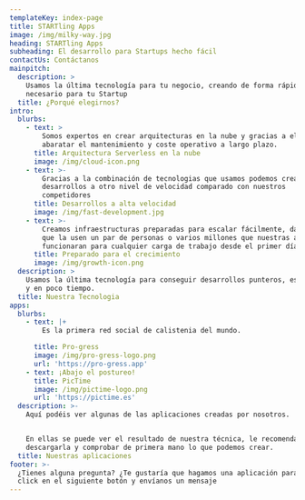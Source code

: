 ```yaml
---
templateKey: index-page
title: STARTling Apps
image: /img/milky-way.jpg
heading: STARTling Apps
subheading: El desarrollo para Startups hecho fácil
contactUs: Contáctanos
mainpitch:
  description: >
    Usamos la última tecnología para tu negocio, creando de forma rápida todo lo
    necesario para tu Startup
  title: ¿Porqué elegirnos?
intro:
  blurbs:
    - text: >
        Somos expertos en crear arquitecturas en la nube y gracias a ello
        abaratar el mantenimiento y coste operativo a largo plazo.
      title: Arquitectura Serverless en la nube
      image: /img/cloud-icon.png
    - text: >-
        Gracias a la combinación de tecnologias que usamos podemos crear
        desarrollos a otro nivel de velocidad comparado con nuestros
        competidores
      title: Desarrollos a alta velocidad
      image: /img/fast-development.jpg
    - text: >-
        Creamos infraestructuras preparadas para escalar fácilmente, da igual
        que la usen un par de personas o varios millones que nuestras apps
        funcionaran para cualquier carga de trabajo desde el primer día
      title: Preparado para el crecimiento
      image: /img/growth-icon.png
  description: >
    Usamos la última tecnología para conseguir desarrollos punteros, escalables
    y en poco tiempo.
  title: Nuestra Tecnologia
apps:
  blurbs:
    - text: |+
        Es la primera red social de calistenia del mundo.

      title: Pro-gress
      image: /img/pro-gress-logo.png
      url: 'https://pro-gress.app'
    - text: ¡Abajo el postureo!
      title: PicTime
      image: /img/pictime-logo.png
      url: 'https://pictime.es'
  description: >-
    Aquí podéis ver algunas de las aplicaciones creadas por nosotros.


    En ellas se puede ver el resultado de nuestra técnica, le recomendamos
    descargarla y comprobar de primera mano lo que podemos crear.
  title: Nuestras aplicaciones
footer: >-
  ¿Tienes alguna pregunta? ¿Te gustaría que hagamos una aplicación para tí? Haz
  click en el siguiente botón y envíanos un mensaje
---
```



